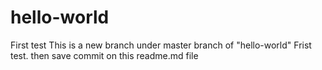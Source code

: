 # hello-world
First test
This is a new branch under master branch of "hello-world" Frist test. 
then save commit on this readme.md file
